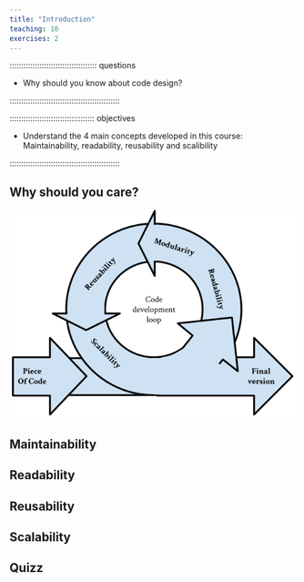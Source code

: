 ```yaml
---
title: "Introduction"
teaching: 10
exercises: 2
---
```


:::::::::::::::::::::::::::::::::::::: questions 

- Why should you know about code design?

::::::::::::::::::::::::::::::::::::::::::::::::

::::::::::::::::::::::::::::::::::::: objectives

- Understand the 4 main concepts developed in this course: Maintainability, readability, reusability and scalibility

::::::::::::::::::::::::::::::::::::::::::::::::

## Why should you care?


![alt text](fig/DesignLoop.png)


## Maintainability


## Readability


## Reusability


## Scalability


## Quizz

[r-markdown]: https://rmarkdown.rstudio.com/
